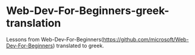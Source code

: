 # Web-Dev-For-Beginners-greek-translation
Lessons from Web-Dev-For-Beginners(https://github.com/microsoft/Web-Dev-For-Beginners) translated to greek.

